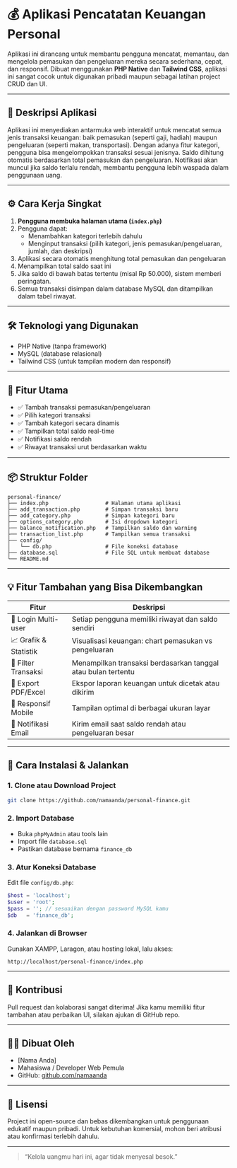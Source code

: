 # 💰 Aplikasi Pencatatan Keuangan Personal

Aplikasi ini dirancang untuk membantu pengguna mencatat, memantau, dan mengelola pemasukan dan pengeluaran mereka secara sederhana, cepat, dan responsif. Dibuat menggunakan **PHP Native** dan **Tailwind CSS**, aplikasi ini sangat cocok untuk digunakan pribadi maupun sebagai latihan project CRUD dan UI.

---

## 📝 Deskripsi Aplikasi

Aplikasi ini menyediakan antarmuka web interaktif untuk mencatat semua jenis transaksi keuangan: baik pemasukan (seperti gaji, hadiah) maupun pengeluaran (seperti makan, transportasi). Dengan adanya fitur kategori, pengguna bisa mengelompokkan transaksi sesuai jenisnya. Saldo dihitung otomatis berdasarkan total pemasukan dan pengeluaran. Notifikasi akan muncul jika saldo terlalu rendah, membantu pengguna lebih waspada dalam penggunaan uang.

---

## ⚙️ Cara Kerja Singkat

1. **Pengguna membuka halaman utama (`index.php`)**
2. Pengguna dapat:
   - Menambahkan kategori terlebih dahulu
   - Menginput transaksi (pilih kategori, jenis pemasukan/pengeluaran, jumlah, dan deskripsi)
3. Aplikasi secara otomatis menghitung total pemasukan dan pengeluaran
4. Menampilkan total saldo saat ini
5. Jika saldo di bawah batas tertentu (misal Rp 50.000), sistem memberi peringatan.
6. Semua transaksi disimpan dalam database MySQL dan ditampilkan dalam tabel riwayat.

---

## 🛠️ Teknologi yang Digunakan

- PHP Native (tanpa framework)
- MySQL (database relasional)
- Tailwind CSS (untuk tampilan modern dan responsif)

---

## 🎯 Fitur Utama

- ✅ Tambah transaksi pemasukan/pengeluaran
- ✅ Pilih kategori transaksi
- ✅ Tambah kategori secara dinamis
- ✅ Tampilkan total saldo real-time
- ✅ Notifikasi saldo rendah
- ✅ Riwayat transaksi urut berdasarkan waktu

---

## 📦 Struktur Folder

```
personal-finance/
├── index.php                  # Halaman utama aplikasi
├── add_transaction.php        # Simpan transaksi baru
├── add_category.php           # Simpan kategori baru
├── options_category.php       # Isi dropdown kategori
├── balance_notification.php   # Tampilkan saldo dan warning
├── transaction_list.php       # Tampilkan semua transaksi
├── config/
│   └── db.php                 # File koneksi database
├── database.sql               # File SQL untuk membuat database
└── README.md
```

---

## 💡 Fitur Tambahan yang Bisa Dikembangkan

| Fitur                    | Deskripsi                                                                 |
|-------------------------|---------------------------------------------------------------------------|
| 🔐 Login Multi-user     | Setiap pengguna memiliki riwayat dan saldo sendiri                        |
| 📈 Grafik & Statistik   | Visualisasi keuangan: chart pemasukan vs pengeluaran                     |
| 📆 Filter Transaksi     | Menampilkan transaksi berdasarkan tanggal atau bulan tertentu            |
| 💾 Export PDF/Excel     | Ekspor laporan keuangan untuk dicetak atau dikirim                       |
| 📲 Responsif Mobile     | Tampilan optimal di berbagai ukuran layar                                |
| 🔔 Notifikasi Email     | Kirim email saat saldo rendah atau pengeluaran besar                     |

---

## 🧪 Cara Instalasi & Jalankan

### 1. Clone atau Download Project

```bash
git clone https://github.com/namaanda/personal-finance.git
```

### 2. Import Database

- Buka `phpMyAdmin` atau tools lain
- Import file `database.sql`
- Pastikan database bernama `finance_db`

### 3. Atur Koneksi Database

Edit file `config/db.php`:

```php
$host = 'localhost';
$user = 'root';
$pass = ''; // sesuaikan dengan password MySQL kamu
$db   = 'finance_db';
```

### 4. Jalankan di Browser

Gunakan XAMPP, Laragon, atau hosting lokal, lalu akses:

```
http://localhost/personal-finance/index.php
```

---



## 🤝 Kontribusi

Pull request dan kolaborasi sangat diterima! Jika kamu memiliki fitur tambahan atau perbaikan UI, silakan ajukan di GitHub repo.

---

## 👨‍💻 Dibuat Oleh

- [Nama Anda]
- Mahasiswa / Developer Web Pemula
- GitHub: [github.com/namaanda](https://github.com/namaanda)

---

## 📄 Lisensi

Project ini open-source dan bebas dikembangkan untuk penggunaan edukatif maupun pribadi. Untuk kebutuhan komersial, mohon beri atribusi atau konfirmasi terlebih dahulu.

---

> “Kelola uangmu hari ini, agar tidak menyesal besok.”
